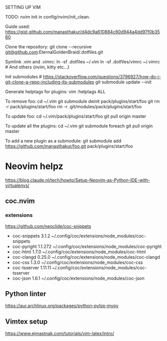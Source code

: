 SETTING UP VIM

TODO: nvim init in config/nvim/init_clean.

Guide used: https://gist.github.com/manasthakur/d4dc9a610884c60d944a4dd97f0b3560

Clone the repository:
	git clone --recursive git@github.com:EternalGoldenBraid/.dotfiles.git
	
Symlink .vim and .vimrc:
	ln -sf .dotfiles ~/.vim
	ln -sf .dotfiles/vimrc ~/.vimrc
	# And others {nvim, kitty etc...}

Init submodules
	# https://stackoverflow.com/questions/3796927/how-do-i-git-clone-a-repo-including-its-submodules
	git submodule update --init

Generate helptags for plugins:
	vim
	:helptags ALL

To remove foo:
	cd ~/.vim
	git submodule deinit pack/plugins/start/foo
	git rm -r pack/plugins/start/foo
	rm -r .git/modules/pack/plugins/start/foo

To update foo:
	cd ~/.vim/pack/plugins/start/foo
	git pull origin master

To update all the plugins: 
	cd ~/.vim
	git submodule foreach git pull origin master

To add a new plugin as a submodule:
	git submodule add https://github.com/manasthakur/foo.git pack/plugins/start/foo

# Neovim helpz
https://blog.claude.nl/tech/howto/Setup-Neovim-as-Python-IDE-with-virtualenvs/

## coc.nvim
### extensions
https://github.com/neoclide/coc-snippets
- coc-snippets 3.1.2 ~/.config/coc/extensions/node_modules/coc-snippets
- coc-pyright 1.1.272 ~/.config/coc/extensions/node_modules/coc-pyright
- coc-html 1.7.0 ~/.config/coc/extensions/node_modules/coc-html
- coc-clangd 0.25.0 ~/.config/coc/extensions/node_modules/coc-clangd
- coc-css 1.3.0 ~/.config/coc/extensions/node_modules/coc-css
- coc-tsserver 1.11.11 ~/.config/coc/extensions/node_modules/coc-tsserver
- coc-json 1.6.1 ~/.config/coc/extensions/node_modules/coc-json


## Python linter
https://aur.archlinux.org/packages/python-pylsp-mypy


## Vimtex setup
https://www.ejmastnak.com/tutorials/vim-latex/intro/

